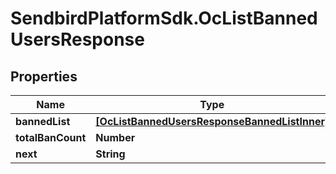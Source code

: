 # SendbirdPlatformSdk.OcListBannedUsersResponse

## Properties

Name | Type | Description | Notes
------------ | ------------- | ------------- | -------------
**bannedList** | [**[OcListBannedUsersResponseBannedListInner]**](OcListBannedUsersResponseBannedListInner.md) |  | [optional] 
**totalBanCount** | **Number** |  | [optional] 
**next** | **String** |  | [optional] 


